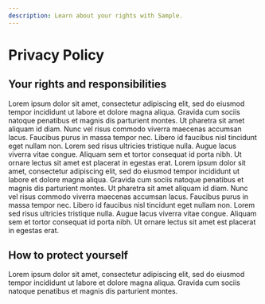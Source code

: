 ```yaml
---
description: Learn about your rights with Sample.
---
```


# Privacy Policy

## Your rights and responsibilities

Lorem ipsum dolor sit amet, consectetur adipiscing elit, sed do eiusmod tempor incididunt ut labore et dolore magna aliqua. Gravida cum sociis natoque penatibus et magnis dis parturient montes. Ut pharetra sit amet aliquam id diam. Nunc vel risus commodo viverra maecenas accumsan lacus. Faucibus purus in massa tempor nec. Libero id faucibus nisl tincidunt eget nullam non. Lorem sed risus ultricies tristique nulla. Augue lacus viverra vitae congue. Aliquam sem et tortor consequat id porta nibh. Ut ornare lectus sit amet est placerat in egestas erat. Lorem ipsum dolor sit amet, consectetur adipiscing elit, sed do eiusmod tempor incididunt ut labore et dolore magna aliqua. Gravida cum sociis natoque penatibus et magnis dis parturient montes. Ut pharetra sit amet aliquam id diam. Nunc vel risus commodo viverra maecenas accumsan lacus. Faucibus purus in massa tempor nec. Libero id faucibus nisl tincidunt eget nullam non. Lorem sed risus ultricies tristique nulla. Augue lacus viverra vitae congue. Aliquam sem et tortor consequat id porta nibh. Ut ornare lectus sit amet est placerat in egestas erat.

## How to protect yourself

&#x20;Lorem ipsum dolor sit amet, consectetur adipiscing elit, sed do eiusmod tempor incididunt ut labore et dolore magna aliqua. Gravida cum sociis natoque penatibus et magnis dis parturient montes.
